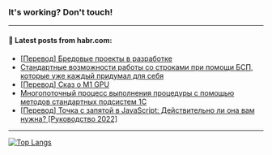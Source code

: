 ### It's working? Don't touch!

---
<!--
#### 🛠️ Technical stack:

![C++](https://img.shields.io/badge/C++-informational?logo=c%2B%2B&style=flat&logoColor=white&color=9C033A)
![Java](https://img.shields.io/badge/Java-informational?logo=java&style=flat&logoColor=white&color=007396)
![Kotlin](https://img.shields.io/badge/Kotlin-informational?logo=Kotlin&style=flat&logoColor=white&color=0095D5)
![JS](https://img.shields.io/badge/JS-informational?logo=javaScript&style=flat&logoColor=black&color=F7Df1E) <br>
![HTML5](https://img.shields.io/badge/HTML5-informational?logo=html5&style=flat&logoColor=white&color=E34F26)
![CSS3](https://img.shields.io/badge/CSS3-informational?logo=css3&style=flat&logoColor=white&color=157286)
![Sass](https://img.shields.io/badge/Saas-informational?logo=sass&style=flat&logoColor=white&color=hotpink)
![PHP](https://img.shields.io/badge/PHP-informational?logo=php&style=flat&logoColor=white&color=777BB4) <br>
![WebPAck](https://img.shields.io/badge/WebPack-informational?logo=webPack&style=flat&logoColor=white&color=FF6F00)
![Bootstrap](https://img.shields.io/badge/Bootstrap-informational?logo=Bootstrap&style=flat&logoColor=white&color=7952B3)
![MySQL](https://img.shields.io/badge/MySQL-informational?logo=MySQL&style=flat&logoColor=white&color=00f) <br>
![NodeJS](https://img.shields.io/badge/NodeJS-informational?logo=node.js&style=flat&logoColor=white&color=43853D)
![Spring](https://img.shields.io/badge/Spring-informational?logo=Spring&style=flat&logoColor=white&color=0A9EDC)
![Angular](https://img.shields.io/badge/Vue-informational?logo=vue.js&style=flat&logoColor=white&color=red)
![Git](https://img.shields.io/badge/Git-informational?logo=git&style=flat&logoColor=white&color=darkorange)

___
-->

#### 💬 Latest posts from habr.com:

<!-- BLOG-POST-LIST:START -->
- [[Перевод] Бредовые проекты в разработке](https://habr.com/ru/post/705874/?utm_source=habrahabr&utm_medium=rss&utm_campaign=705874)
- [Стандартные возможности работы со строками при помощи БСП, которые уже каждый придумал для себя](https://habr.com/ru/post/705870/?utm_source=habrahabr&utm_medium=rss&utm_campaign=705870)
- [[Перевод] Сказ о M1 GPU](https://habr.com/ru/post/705852/?utm_source=habrahabr&utm_medium=rss&utm_campaign=705852)
- [Многопоточный процесс выполнения процедуры с помощью методов стандартных подсистем 1С](https://habr.com/ru/post/705840/?utm_source=habrahabr&utm_medium=rss&utm_campaign=705840)
- [[Перевод] Точка с запятой в JavaScript: Действительно ли она вам нужна? [Руководство 2022]](https://habr.com/ru/post/705828/?utm_source=habrahabr&utm_medium=rss&utm_campaign=705828)
<!-- BLOG-POST-LIST:END -->

---

[![Top Langs](https://github-readme-stats-lyart-beta.vercel.app/api/top-langs/?username=zloylis&layout=compact&hide_border=true&theme=dracula)](https://github.com/zloylis)
